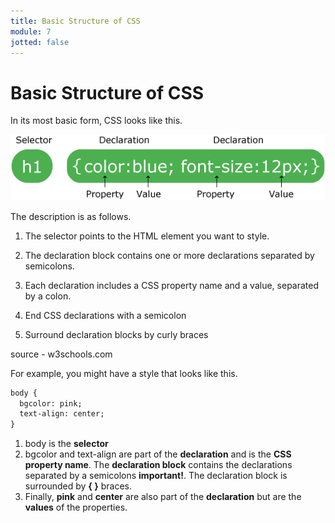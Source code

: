 ```yaml
---
title: Basic Structure of CSS
module: 7
jotted: false
---
```


# Basic Structure of CSS

In its most basic form, CSS looks like this.

![selector](../imgs/selector.gif)

The description is as follows.

1. The selector points to the HTML element you want to style.

2. The declaration block contains one or more declarations separated by semicolons.

3. Each declaration includes a CSS property name and a value, separated by a colon.

4. End CSS declarations with a semicolon

5. Surround declaration blocks by curly braces

source - w3schools.com

For example, you might have a style that looks like this.

```html
body {
  bgcolor: pink;
  text-align: center;
}
```

1. body is the **selector**
2. bgcolor and text-align are part of the **declaration** and is the **CSS property name**.  The **declaration block** contains the declarations separated by a semicolons **important!**. The declaration block is surrounded by **{ }** braces.
3. Finally, **pink** and **center** are also part of the **declaration** but are the **values** of the properties.
<!-- video -->